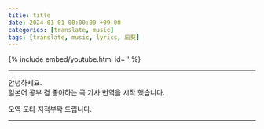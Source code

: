 ```yaml
---
title: title
date: 2024-01-01 00:00:00 +09:00
categories: [translate, music]
tags: [translate, music, lyrics, 凪葵]
---
```


{% include embed/youtube.html id='' %}

---

안녕하세요.  
일본어 공부 겸 좋아하는 곡 가사 번역을 시작 했습니다.

오역 오타 지적부탁 드립니다.

---

<center>
</center>
